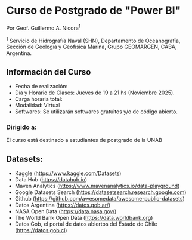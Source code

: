 # Curso de Postgrado de "Power BI"
Por Geof. Guillermo A. Nicora<sup>1</sup>

<sup>1</sup> Servicio de Hidrografía Naval (SHN), Departamento de Oceanografía, Sección de Geología y Geofísica Marina, Grupo GEOMARGEN, CABA, Argentina.

## Información del Curso
- Fecha de realización: 
- Día y Horario de Clases: Jueves de 19 a 21 hs (Noviembre 2025).
- Carga horaria total: 
- Modalidad: Virtual 
- Softwares: Se utilizarán softwares gratuitos y/o de código abierto.

### Dirigido a:
El curso está destinado a estudiantes de postgrado de la UNAB


## Datasets:
- Kaggle (https://www.kaggle.com/Datasets)
- Data Hub (https://datahub.io)
- Maven Analytics (https://www.mavenanalytics.io/data-playground)
- Google Datasets Search (https://datasetsearch.research.google.com)
- Github (https://github.com/awesomedata/awesome-public-datasets)
- Datos Argentina (https://datos.gob.ar/) 
- NASA Open Data (https://data.nasa.gov/)
- The World Bank Open Data (https://data.worldbank.org)
- Datos.Gob, el portal de datos abiertos del Estado de Chile (https://datos.gob.cl)
